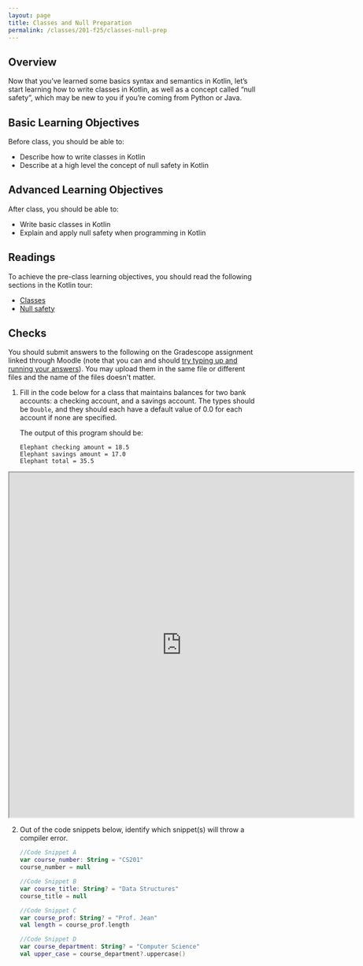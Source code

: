 ```yaml
---
layout: page
title: Classes and Null Preparation
permalink: /classes/201-f25/classes-null-prep
---
```


## Overview
Now that you’ve learned some basics syntax and semantics in Kotlin, let’s start learning how to write classes in Kotlin, as well as a concept called “null safety”, which may be new to you if you’re coming from Python or Java.

## Basic Learning Objectives
Before class, you should be able to:
* Describe how to write classes in Kotlin
* Describe at a high level the concept of null safety in Kotlin

## Advanced Learning Objectives
After class, you should be able to:
* Write basic classes in Kotlin
* Explain and apply null safety when programming in Kotlin

## Readings
To achieve the pre-class learning objectives, you should read the following sections in the Kotlin tour:

* [Classes](https://kotlinlang.org/docs/kotlin-tour-classes.html)
* [Null safety](https://kotlinlang.org/docs/kotlin-tour-null-safety.html)


## Checks
You should submit answers to the following on the Gradescope assignment linked through Moodle (note that you can and should [try typing up and running your answers](https://pl.kotl.in/2YMTJHlUF)). You may upload them in the same file or different files and the name of the files doesn't matter.
1. Fill in the code below for a class that maintains balances for two bank accounts: a checking account, and a savings account. The types should be `Double`, and they should each have a default value of 0.0 for each account if none are specified.

    The output of this program should be:
    ```
    Elephant checking amount = 18.5
    Elephant savings amount = 17.0
    Elephant total = 35.5
    ```
<iframe src="https://pl.kotl.in/4ffgXyuEj" width="700" height="700"></iframe>

2. Out of the code snippets below, identify which snippet(s) will throw a compiler error.

    ```kotlin
    //Code Snippet A
    var course_number: String = "CS201"
    course_number = null

    //Code Snippet B
    var course_title: String? = "Data Structures"
    course_title = null

    //Code Snippet C
    var course_prof: String? = "Prof. Jean"
    val length = course_prof.length

    //Code Snippet D
    var course_department: String? = "Computer Science"
    val upper_case = course_department?.uppercase()
    ```

